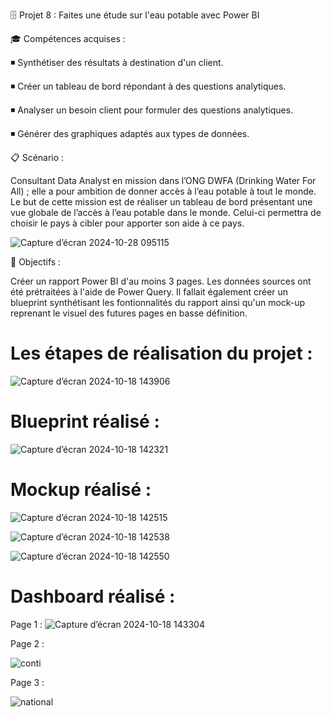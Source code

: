 :file_cabinet: Projet 8 : Faites une étude sur l'eau potable avec Power BI
 
🎓 Compétences acquises :

:black_medium_small_square:	 Synthétiser des résultats à destination d'un client.

:black_medium_small_square:	 Créer un tableau de bord répondant à des questions analytiques.

:black_medium_small_square:	 Analyser un besoin client pour formuler des questions analytiques.

:black_medium_small_square:	 Générer des graphiques adaptés aux types de données.

📋 Scénario :

Consultant Data Analyst en mission dans l’ONG DWFA (Drinking Water For All) ; elle a pour ambition de donner accès à l’eau potable à tout le monde. Le but de cette mission est de réaliser un tableau de bord présentant une vue globale de l’accès à l’eau potable dans le monde. Celui-ci permettra de choisir le pays à cibler pour apporter son aide à ce pays.

![Capture d’écran 2024-10-28 095115](https://github.com/user-attachments/assets/cc5ff60c-4d59-4128-96a6-4221dfe531b2)


🎯 Objectifs :

Créer un rapport Power BI d'au moins 3 pages. Les données sources ont été prétraitées à l'aide de Power Query. Il fallait également créer un blueprint synthétisant les fontionnalités du rapport ainsi qu'un mock-up reprenant le visuel des futures pages en basse définition.
# Les étapes de réalisation du projet : 
![Capture d’écran 2024-10-18 143906](https://github.com/user-attachments/assets/0455ebbd-08be-4745-8ad9-223a55d16dc8)

# Blueprint  réalisé : 
![Capture d’écran 2024-10-18 142321](https://github.com/user-attachments/assets/146c265d-500b-4fec-90bd-289b7d414b56)

# Mockup  réalisé : 
![Capture d’écran 2024-10-18 142515](https://github.com/user-attachments/assets/f5467121-5e09-4f0a-ae94-708dc5a27fb0)

![Capture d’écran 2024-10-18 142538](https://github.com/user-attachments/assets/4ffb1ac0-9549-4469-977b-b2957347547d)

![Capture d’écran 2024-10-18 142550](https://github.com/user-attachments/assets/90fa2865-6102-4fdb-864e-a8f8c55d792a)

# Dashboard réalisé : 

Page 1 : 
![Capture d’écran 2024-10-18 143304](https://github.com/user-attachments/assets/2a93ced1-4858-4d2a-a6e9-63c4840c1e3c)

Page 2 : 

![conti](https://github.com/user-attachments/assets/a0f36634-29a2-4f16-adff-ced7302a83ae)


Page 3 : 

![national](https://github.com/user-attachments/assets/0f4376a4-e909-4f3f-b986-d497c5b71b27)


